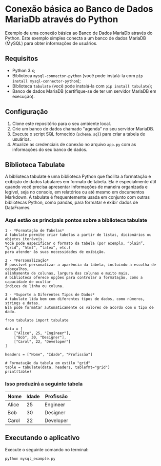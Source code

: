 # Conexão básica ao Banco de Dados MariaDb através do Python

Exemplo de uma conexão básica ao Banco de Dados MariaDb através do Python. Este exemplo simples conecta a um banco de dados MariaDB (MySQL) para obter informações de usuários.

## Requisitos

- Python 3.x;
- Biblioteca `mysql-connector-python` (você pode instalá-la com `pip install mysql-connector-python`);
- Biblioteca `tabulate` (você pode instalá-la com `pip install tabulate`);
- Banco de dados MariaDB (certifique-se de ter um servidor MariaDB em execução).

## Configuração

1. Clone este repositório para o seu ambiente local.
2. Crie um banco de dados chamado "agenda" no seu servidor MariaDB.
3. Execute o script SQL fornecido (`schema.sql`) para criar a tabela de usuários.
4. Atualize as credenciais de conexão no arquivo `app.py` com as informações do seu banco de dados.

## Biblioteca Tabulate
A biblioteca tabulate é uma biblioteca Python que facilita a formatação e exibição de dados tabulares em formato de tabela. Ela é especialmente útil quando você precisa apresentar informações de maneira organizada e legível, seja no console, em relatórios ou até mesmo em documentos Markdown.
A tabulate é frequentemente usada em conjunto com outras bibliotecas Python, como pandas, para formatar e exibir dados de DataFrames.

### Aqui estão os principais pontos sobre a biblioteca tabulate

```
1 - *Formatação de Tabelas*
A tabulate permite criar tabelas a partir de listas, dicionários ou objetos iteráveis.
Você pode especificar o formato da tabela (por exemplo, “plain”, “grid”, “html”, “latex”, etc.)
para atender às suas necessidades de exibição.
```

```
2 - *Personalização*
É possível personalizar a aparência da tabela, incluindo a escolha de cabeçalhos,
alinhamento de colunas, largura das colunas e muito mais.
A biblioteca oferece opções para controlar a formatação, como a capacidade de ocultar
índices de linha ou coluna.
```

```
3 - *Suporte a Diferentes Tipos de Dados*
A tabulate lida bem com diferentes tipos de dados, como números, strings e datas.
Ela pode formatar automaticamente os valores de acordo com o tipo de dado.
```

```
from tabulate import tabulate

data = [
    ["Alice", 25, "Engineer"],
    ["Bob", 30, "Designer"],
    ["Carol", 22, "Developer"]
]

headers = ["Nome", "Idade", "Profissão"]

# Formatação da tabela em estilo "grid"
table = tabulate(data, headers, tablefmt="grid")
print(table)
```

### Isso produzirá a seguinte tabela

| Nome   | Idade | Profissão  |
|--------|-------|------------|
| Alice  | 25    | Engineer   |
| Bob    | 30    | Designer   |
| Carol  | 22    | Developer  |

## Executando o aplicativo

Execute o seguinte comando no terminal:

```bash
python mysql_example.py

